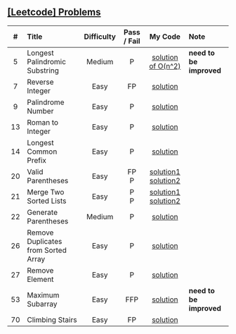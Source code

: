 ## [[Leetcode] Problems](https://leetcode.com/problemset/all/)

| # | Title | Difficulty | Pass / Fail | My Code | Note
:-:|:--|:-:|:-:|:-:|:--
5 | Longest Palindromic Substring | Medium | P<br> | [solution of O(n^2)](_problems/prob001-100/prob005-string_dp-medium_1.java) | **need to be improved**
7 | Reverse Integer | Easy | FP | [solution](_problems/prob001-100/prob007-math-easy.java)
9 | Palindrome Number | Easy | P | [solution](_problems/prob001-100/prob009-math-easy.java)
13 | Roman to Integer | Easy | P | [solution](_problems/prob001-100/prob013-math_string-easy.java)
14 | Longest Common Prefix | Easy | P | [solution](_problems/prob001-100/prob014-string-easy.java)
20 | Valid Parentheses | Easy | FP <br> P | [solution1](_problems/prob001-100/prob020-string_stack-easy_1.java) <br> [solution2](_problems/prob001-100/prob020-string_stack-easy_2.java)
21 | Merge Two Sorted Lists | Easy | P <br> P | [solution1](_problems/prob001-100/prob021-linkedlist_recursion-easy_1.java) <br> [solution2](_problems/prob001-100/prob021-linkedlist_recursion-easy_2.java)
22 | Generate Parentheses | Medium | P | [solution](backtracking/leetcode22.java)
26 | Remove Duplicates from Sorted Array | Easy | P | [solution](_problems/prob001-100/prob026-array_twopointers-easy.java)
27 | Remove Element | Easy | P | [solution](_problems/prob001-100/prob027-array_twopointers-easy.java)
53 | Maximum Subarray | Easy | FFP | [solution](_problems/prob001-100/prob053-dp_divide&conquer-easy.java) | **need to be improved**
70 | Climbing Stairs | Easy | FP | [solution](_problems/prob001-100/prob070-dp-easy.java)